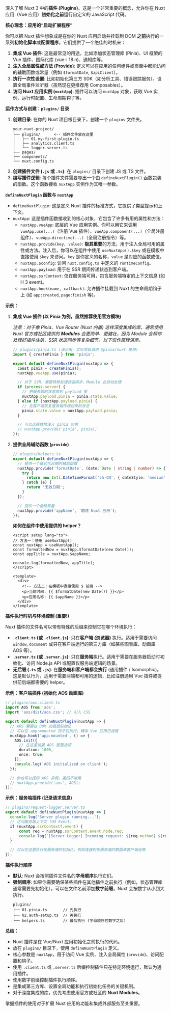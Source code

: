 深入了解 Nuxt 3 中的**插件 (Plugins)**。这是一个非常重要的概念，允许你在 Nuxt 应用（Vue 应用）**初始化之前**运行自定义的 JavaScript 代码。

**核心理念：应用的“启动扩展程序”**

你可以把 Nuxt 插件想象成是在你的 Nuxt 应用启动并挂载到 DOM **之前**执行的一系列**初始化脚本**或**配置程序**。它们提供了一个绝佳的时机来：

1.  **集成 Vue 插件**: 这是最常见的用途，比如添加状态管理库 (Pinia)、UI 框架的 Vue 插件、国际化库 (vue-i 18 n)、通知库等。
2.  **注入全局属性或方法 (Provide)**: 定义可以在应用的任何组件或页面中都能访问的辅助函数或常量（例如 `$formatDate`, `$apiClient`）。
3.  **执行一次性设置**: 比如初始化第三方 SDK（如分析工具、错误跟踪服务）、设置全局事件监听器（虽然现在更推荐用 Composables）。
4.  **访问 Nuxt 应用实例 (`nuxtApp`)**: 插件可以访问 `nuxtApp` 对象，获取 Vue 实例、运行时配置、生命周期钩子等。

**运作方式与创建：`plugins/` 目录**

1.  **创建目录**: 在你的 Nuxt 项目根目录下，创建一个 `plugins` 文件夹。
    ```
    your-nuxt-project/
    ├── plugins/      <-- 插件文件放在这里
    │   ├── 01.my-first-plugin.ts
    │   ├── analytics.client.ts
    │   └── logger.server.ts
    ├── pages/
    ├── components/
    └── nuxt.config.ts
    ```
2.  **创建插件文件 (`.js` 或 `.ts`)**: 在 `plugins/` 目录下创建 JS 或 TS 文件。
3.  **编写插件逻辑**: 每个插件文件需要导出一个由 `defineNuxtPlugin()` 函数包装的函数。这个函数接收 `nuxtApp` 实例作为其唯一参数。

**`defineNuxtPlugin` 函数与 `nuxtApp`**

*   `defineNuxtPlugin`: 这是定义 Nuxt 插件的标准方式，它提供了类型提示和上下文。
*   `nuxtApp`: 这是插件函数接收到的核心对象，它包含了许多有用的属性和方法：
    *   `nuxtApp.vueApp`: 底层的 Vue 应用实例。你可以用它来调用 `vueApp.use(...)`（注册 Vue 插件）、`vueApp.component(...)`（全局注册组件）、`vueApp.directive(...)`（全局注册指令）等。
    *   `nuxtApp.provide(key, value)`: **极其重要**的方法，用于注入全局可用的属性或方法。注入后，你可以在组件中使用 `useNuxtApp().$key` 或在模板中直接使用 `$key` 来访问。`key` 是你定义的名称，`value` 是对应的函数或值。
    *   `nuxtApp.$config`: 访问 `nuxt.config.ts` 中定义的 `runtimeConfig`。
    *   `nuxtApp.payload`: 用于在 SSR 期间传递状态到客户端。
    *   `nuxtApp.ssrContext`: 仅在服务端可用，包含服务端特定的上下文信息 (如 H 3 event)。
    *   `nuxtApp.hook(name, callback)`: 允许插件挂载到 Nuxt 的生命周期钩子上 (如 `app:created`, `page:finish` 等)。

**示例：**

1.  **集成 Vue 插件 (以 Pinia 为例，虽然推荐使用官方模块)**

    *注意：对于像 Pinia、Vue Router (Nuxt 内置) 这样深度集成的库，通常使用 Nuxt 官方或社区提供的 **Modules** 会更简单、更健壮，因为 Module 会帮你处理好插件注册、SSR 状态同步等复杂细节。以下仅作原理演示。*

    ```typescript
    // plugins/pinia.ts (演示用，实际项目请用 @pinia/nuxt 模块)
    import { createPinia } from 'pinia';

    export default defineNuxtPlugin(nuxtApp => {
      const pinia = createPinia();
      nuxtApp.vueApp.use(pinia);

      // 对于 SSR，需要特殊处理状态同步，Module 会自动处理
      if (process.server) {
        // 把服务端的状态放到 payload 里
        nuxtApp.payload.pinia = pinia.state.value;
      } else if (nuxtApp.payload.pinia) {
        // 在客户端恢复服务端传递过来的状态
        pinia.state.value = nuxtApp.payload.pinia;
      }

      // 可以选择性地注入 pinia 实例
      // nuxtApp.provide('pinia', pinia);
    });
    ```

2.  **提供全局辅助函数 (`provide`)**

    ```typescript
    // plugins/helpers.ts
    export default defineNuxtPlugin(nuxtApp => {
      // 提供一个格式化日期的辅助函数
      nuxtApp.provide('formatDate', (date: Date | string | number) => {
        try {
          return new Intl.DateTimeFormat('zh-CN', { dateStyle: 'medium', timeStyle: 'short' }).format(new Date(date));
        } catch (e) {
          return '无效日期';
        }
      });

      // 提供一个全局常量
      nuxtApp.provide('appName', '酷炫 Nuxt 应用');
    });
    ```

    **如何在组件中使用提供的 helper？**

    ```vue
    <script setup lang="ts">
    // 方法一：使用 useNuxtApp()
    const nuxtApp = useNuxtApp();
    const formattedNow = nuxtApp.$formatDate(new Date());
    const appTitle = nuxtApp.$appName;

    console.log(formattedNow, appTitle);
    </script>

    <template>
      <div>
        <!-- 方法二：在模板中直接使用 $ 前缀 -->
        <p>当前时间: {{ $formatDate(new Date()) }}</p>
        <p>应用名称: {{ $appName }}</p>
      </div>
    </template>
    ```

**插件执行时机与环境控制 (重要!)**

Nuxt 插件的文件名可以带有特殊的后缀来控制它在哪个环境执行：

*   **`.client.ts` (或 `.client.js`)**: 只在**客户端 (浏览器)** 执行。适用于需要访问 `window`, `document` 或只在客户端运行的第三方库（如某些图表库、动画库 AOS 等）。
*   **`.server.ts` (或 `.server.js`)**: 只在**服务端**执行。适用于需要在服务器启动时初始化、访问 Node.js API 或配置仅服务端逻辑的场景。
*   **无后缀 (`.ts` 或 `.js`)**: 在**服务端和客户端都会执行** (通用插件 / Isomorphic)。这是默认行为，适用于需要两端都可用的逻辑，比如注册通用 Vue 插件或提供前后端都需要的 helper。

**示例：客户端插件 (初始化 AOS 动画库)**

```typescript
// plugins/aos.client.ts
import AOS from 'aos';
import 'aos/dist/aos.css'; // 引入 CSS

export default defineNuxtPlugin(nuxtApp => {
  // AOS 需要在 DOM 加载后初始化
  // 可以在 app:mounted 钩子后执行，确保 Vue 应用已挂载
  nuxtApp.hook('app:mounted', () => {
    AOS.init({
      // 在这里设置 AOS 配置选项
      duration: 1000,
      once: true,
    });
    console.log('AOS initialized on client');
  });

  // 你也可以提供 AOS 实例，虽然不常用
  // nuxtApp.provide('aos', AOS);
});
```

**示例：服务端插件 (记录请求信息)**

```typescript
// plugins/request-logger.server.ts
export default defineNuxtPlugin(nuxtApp => {
  console.log('Server plugin running...');
  // 访问服务端上下文 (H3 Event)
  if (nuxtApp.ssrContext?.event) {
      const req = nuxtApp.ssrContext.event.node.req;
      console.log(`[Server Logger] Incoming request: ${req.method} ${req.url}`);
  }

  // 可以在这里执行仅服务端的初始化，例如连接到仅服务端的数据库客户端池等
});
```

**插件执行顺序**

*   **默认**: Nuxt 会按照插件文件名的**字母顺序**执行它们。
*   **强制顺序**: 如果你需要确保某些插件在其他插件之前执行（例如，状态管理库通常需要先初始化），可以在文件名前添加**数字前缀**，Nuxt 会按数字从小到大执行。
    ```
    plugins/
    ├── 01.pinia.ts       // 先执行
    ├── 02.auth-setup.ts  // 再执行
    └── helpers.ts        // 最后执行 (字母顺序在数字之后)
    ```

**总结：**

*   Nuxt 插件是在 Vue/Nuxt 应用初始化之前执行的代码。
*   放在 `plugins/` 目录下，使用 `defineNuxtPlugin` 定义。
*   核心参数是 `nuxtApp`，用于访问 Vue 实例、注入全局属性 (`provide`)、访问配置和钩子。
*   使用 `.client.ts` 或 `.server.ts` 后缀控制插件只在特定环境运行，默认为通用插件。
*   使用数字前缀控制插件执行顺序。
*   是集成第三方库、设置全局功能和执行初始化任务的关键机制。
*   对于深度集成的库，优先考虑使用官方或社区的 **Nuxt Modules**。

掌握插件的使用对于扩展 Nuxt 应用的功能和集成外部服务至关重要。